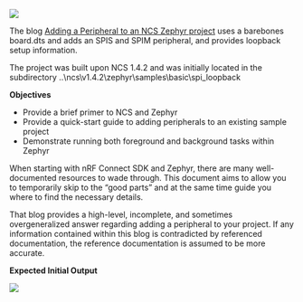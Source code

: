 
![](https://user-images.githubusercontent.com/22987307/108810162-5ac2f080-755f-11eb-88b1-3d5e50e59393.jpg)

The blog [Adding a Peripheral to an NCS Zephyr project](https://devzone.nordicsemi.com/nordic/nordic-blog/b/blog/posts/adding-a-peripheral-to-an-ncs-zephyr-project/) uses a barebones board.dts and adds an SPIS and SPIM peripheral, and provides loopback setup information.

The project was built upon NCS 1.4.2 and was initially located in the subdirectory ..\ncs\v1.4.2\zephyr\samples\basic\spi_loopback


**Objectives**
 - Provide a brief primer to NCS and Zephyr
 - Provide a quick-start guide to adding peripherals to an existing sample project
 - Demonstrate running both foreground and background tasks within Zephyr
 
When starting with nRF Connect SDK and Zephyr, there are many well-documented resources to wade through. This document aims to allow you to temporarily skip to the “good parts” and at the same time guide you where to find the necessary details.

That blog provides a high-level, incomplete, and sometimes overgeneralized answer regarding adding a peripheral to your project. If any information contained within this blog is contradicted by referenced documentation, the reference documentation is assumed to be more accurate.


**Expected Initial Output**

![](https://user-images.githubusercontent.com/22987307/108810268-9d84c880-755f-11eb-8879-bf94f0d502bf.jpg)
